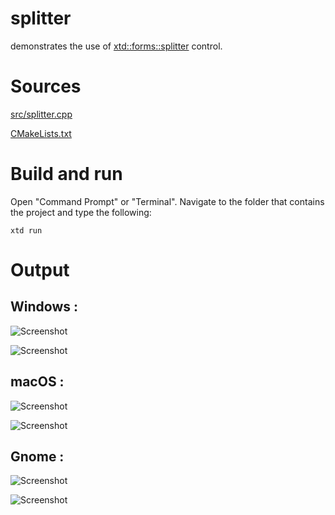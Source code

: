 # splitter

demonstrates the use of [xtd::forms::splitter](../../../src/xtd_forms/include/xtd/forms/splitter.hpp) control.

# Sources

[src/splitter.cpp](src/splitter.cpp)

[CMakeLists.txt](CMakeLists.txt)

# Build and run

Open "Command Prompt" or "Terminal". Navigate to the folder that contains the project and type the following:

```shell
xtd run
```

# Output

## Windows :

![Screenshot](../../../docs/pictures/examples/splitter_w.png)

![Screenshot](../../../docs/pictures/examples/splitter_wd.png)

## macOS :

![Screenshot](../../../docs/pictures/examples/splitter_m.png)

![Screenshot](../../../docs/pictures/examples/splitter_md.png)

## Gnome :

![Screenshot](../../../docs/pictures/examples/splitter_g.png)

![Screenshot](../../../docs/pictures/examples/splitter_gd.png)
